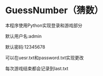 # GuessNumber（猜数）
本程序使用Python实现登录和游戏部分

默认用户名:admin

默认密码:12345678

可以在uesr.txt和password.txt实现更改

每次游戏结束都会记录到last.txt

